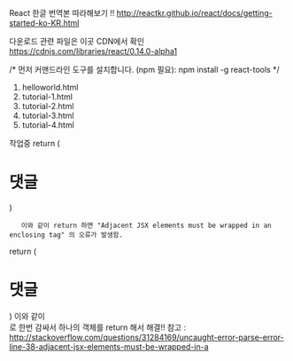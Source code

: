 
React 한글 번역본 따라해보기 !!
http://reactkr.github.io/react/docs/getting-started-ko-KR.html

다운로드 관련 파일은 이곳 CDN에서 확인
https://cdnjs.com/libraries/react/0.14.0-alpha1

/*
먼저 커맨드라인 도구를 설치합니다. (npm 필요):
npm install -g react-tools
*/

 1. helloworld.html
 2. tutorial-1.html
 3. tutorial-2.html
 4. tutorial-3.html
 5. tutorial-4.html

작업중
return (
            <h1>댓글</h1>
            <CommentList />
            <CommentForm />
       )

       이와 같이 return 하면 "Adjacent JSX elements must be wrapped in an enclosing tag" 의 오류가 발생함.

return (
        <div>
            <h1>댓글</h1>
            <CommentList />
            <CommentForm />
        </div>
       )
       이와 같이 <div>로 한번 감싸서 하나의 객체를 return 해서 해결!!
참고 : http://stackoverflow.com/questions/31284169/uncaught-error-parse-error-line-38-adjacent-jsx-elements-must-be-wrapped-in-a



